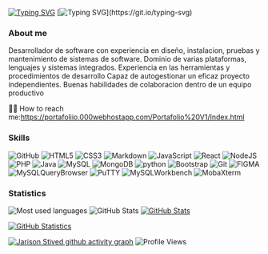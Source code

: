 
[![Typing SVG](https://readme-typing-svg.demolab.com?font=Fira+Code&pause=1000&color=FFFFFF&width=435&lines=Jarison+Stived+Mican+Cespedes)](https://git.io/typing-svg)
[![Typing SVG](https://readme-typing-svg.demolab.com?font=Fira+Code&pause=1000&color=FFFFFF&width=435&lines=Bienvenidos!!)](https://git.io/typing-svg)
### About me
Desarrollador de software con experiencia en diseño, instalacion, pruebas y mantenimiento de sistemas de software. Dominio de varias plataformas, lenguajes y sistemas integrados. Experiencia en las herramientas y procedimientos de desarrollo Capaz de autogestionar un eficaz proyecto independientes. Buenas habilidades de colaboracion dentro de un equipo productivo


👨‍💻 How to reach me:https://portafoliio.000webhostapp.com/Portafolio%20V1/Index.html

### Skills
![GitHub](https://img.shields.io/badge/-GitHub-%23000?logo=github&logoColor=white&style=flat)
![HTML5](https://img.shields.io/badge/HTML-%23DE4B25.svg?style=flat&logo=html5&logoColor=white)
![CSS3](https://img.shields.io/badge/CSS-%230174B8.svg?style=flat&logo=css3&logoColor=white)
![Markdown](https://img.shields.io/badge/Markdown-000000?style=flat&logo=markdown&logoColor=white)
![JavaScript](https://img.shields.io/badge/JavaScript-%23323330.svg?style=flat&logo=javascript&logoColor=%23F7DF1E)
![React](https://img.shields.io/badge/React-20232A?style=flat&logo=react&logoColor=61DAFB)
![NodeJS](https://img.shields.io/badge/Node.js-43853D?style=flat&logo=node.js&logoColor=white)
![PHP](https://img.shields.io/badge/PHP-777BB4?style=flat&logo=php&logoColor=white)
![Java](https://img.shields.io/badge/Java-ED8B00?style=flat&logo=java&logoColor=white)
![MySQL](https://img.shields.io/badge/MySQL-006C91?style=flat&logo=mysql&logoColor=white)
![MongoDB](	https://img.shields.io/badge/MongoDB-4EA94B?style=flat&logo=mongodb&logoColor=white)
![python](https://img.shields.io/badge/Python-4DACA6?style=flat&logo=python&logoColor=white)
![Bootstrap](https://img.shields.io/badge/Bootstrap-563D7C?style=flat&logo=bootstrap&logoColor=white)
![Git](https://img.shields.io/badge/-Git-%23ea4f32?logo=git&logoColor=white&style=flat)
![FIGMA](https://img.shields.io/badge/-FIGMA-%23ea4f32?logo=FIGMA&logoColor=white&style=flat)
![MySQLQueryBrowser](https://img.shields.io/badge/-MySQLQueryBrowser-%B8B9BB?logo=MySQLQueryBrowser&logoColor=white&style=flat)
![PuTTY](https://img.shields.io/badge/-PuTTY-%23000?logo=PuTTY&logoColor=white&style=flat)
![MySQLWorkbench](https://img.shields.io/badge/-MySQLWorkbench-%0460F7?logo=MySQLWorkbench&logoColor=white&style=flat)
![MobaXterm](https://img.shields.io/badge/-MobaXterm-%230174B8?logo=MobaXterm&logoColor=white&style=flat)

### Statistics


<img src="https://github-readme-stats.vercel.app/api/top-langs/?username=jarison102&layout=compact&theme=chartreuse-dark&hide_border=true&langs_count=10" width="" alt="Most used languages">
<img src="https://github-readme-streak-stats.herokuapp.com/?user=jarison102&theme=chartreuse-dark&background=000000&hide_border=true" width="" alt="GitHub Stats">
<a href="https://github.com/jarison102"> 
<a href="https://github.com/jarison102"><img src="https://github-readme-stats.vercel.app/api?username=jarison102&show_icons=true&theme=chartreuse-dark&hide_border=true" width="" alt="GitHub Stats"></a><br>
  
<a href="https://github.com/jarison102"><img src="https://github-profile-trophy.vercel.app/?username=jarison102&theme=darkhub&row=1&column4&margin-w=05&margin-h=5" width="" alt="GitHub Statistics"></a><br>
  
[![Jarison Stived github activity graph](https://github-readme-activity-graph.cyclic.app/graph?username=jarison102&bg_color=000000&color=fffff0&line=fffff0&point=fffff0&area=true&hide_border=true)](https://github.com/jarison102/github-readme-activity-graph)
![Profile Views](https://komarev.com/ghpvc/?username=jarison102&label=PROFILE+VIEWS)

  
